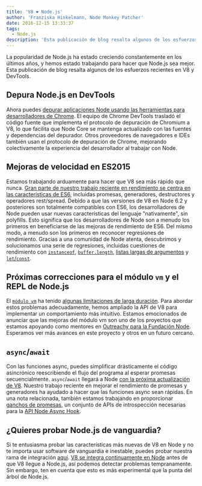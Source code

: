 ```yaml
---
title: 'V8 ❤️ Node.js'
author: 'Franziska Hinkelmann, Node Monkey Patcher'
date: 2016-12-15 13:33:37
tags:
  - Node.js
description: 'Esta publicación de blog resalta algunos de los esfuerzos recientes para mejorar el soporte de Node.js en V8 y Chrome DevTools.'
---
```

La popularidad de Node.js ha estado creciendo constantemente en los últimos años, y hemos estado trabajando para hacer que Node.js sea mejor. Esta publicación de blog resalta algunos de los esfuerzos recientes en V8 y DevTools.

## Depura Node.js en DevTools

Ahora puedes [depurar aplicaciones Node usando las herramientas para desarrolladores de Chrome](https://medium.com/@paul_irish/debugging-node-js-nightlies-with-chrome-devtools-7c4a1b95ae27#.knjnbsp6t). El equipo de Chrome DevTools trasladó el código fuente que implementa el protocolo de depuración de Chromium a V8, lo que facilita que Node Core se mantenga actualizado con las fuentes y dependencias del depurador. Otros proveedores de navegadores e IDEs también usan el protocolo de depuración de Chrome, mejorando colectivamente la experiencia del desarrollador al trabajar con Node.

<!--truncate-->
## Mejoras de velocidad en ES2015

Estamos trabajando arduamente para hacer que V8 sea más rápido que nunca. [Gran parte de nuestro trabajo reciente en rendimiento se centra en las características de ES6](/blog/v8-release-56), incluidas promesas, generadores, destructores y operadores rest/spread. Debido a que las versiones de V8 en Node 6.2 y posteriores son totalmente compatibles con ES6, los desarrolladores de Node pueden usar nuevas características del lenguaje "nativamente", sin polyfills. Esto significa que los desarrolladores de Node son a menudo los primeros en beneficiarse de las mejoras de rendimiento de ES6. Del mismo modo, a menudo son los primeros en reconocer regresiones de rendimiento. Gracias a una comunidad de Node atenta, descubrimos y solucionamos una serie de regresiones, incluidas cuestiones de rendimiento con [`instanceof`](https://github.com/nodejs/node/issues/9634), [`buffer.length`](https://github.com/nodejs/node/issues/9006), [listas largas de argumentos](https://github.com/nodejs/node/pull/9643) y [`let`/`const`](https://github.com/nodejs/node/issues/9729).

## Próximas correcciones para el módulo `vm` y el REPL de Node.js

El [`módulo vm`](https://nodejs.org/dist/latest-v7.x/docs/api/vm.html) ha tenido [algunas limitaciones de larga duración](https://github.com/nodejs/node/issues/6283). Para abordar estos problemas adecuadamente, hemos ampliado la API de V8 para implementar un comportamiento más intuitivo. Estamos emocionados de anunciar que las mejoras del módulo vm son uno de los proyectos que estamos apoyando como mentores en [Outreachy para la Fundación Node](https://nodejs.org/en/foundation/outreachy/). Esperamos ver más avances en este proyecto y otros en un futuro cercano.

## `async`/`await`

Con las funciones async, puedes simplificar drásticamente el código asincrónico reescribiendo el flujo del programa al esperar promesas secuencialmente. `async`/`await` llegará a Node [con la próxima actualización de V8](https://github.com/nodejs/node/pull/9618). Nuestro trabajo reciente en mejorar el rendimiento de promesas y generadores ha ayudado a hacer que las funciones async sean rápidas. En una nota relacionada, también estamos trabajando en proporcionar [ganchos de promesas](https://bugs.chromium.org/p/v8/issues/detail?id=4643), un conjunto de APIs de introspección necesarias para la [API Node Async Hook](https://github.com/nodejs/node-eps/pull/18).

## ¿Quieres probar Node.js de vanguardia?

Si te entusiasma probar las características más nuevas de V8 en Node y no te importa usar software de vanguardia e inestable, puedes probar nuestra rama de integración [aquí](https://github.com/v8/node/tree/vee-eight-lkgr). [V8 se integra continuamente en Node](https://ci.chromium.org/p/v8/builders/luci.v8.ci/V8%20Linux64%20-%20node.js%20integration) antes de que V8 llegue a Node.js, así podemos detectar problemas tempranamente. Sin embargo, ten en cuenta que esto es más experimental que la punta del árbol de Node.js.
